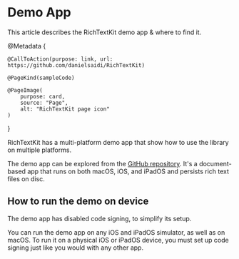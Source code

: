 # Demo App

This article describes the RichTextKit demo app & where to find it.

@Metadata {
    
    @CallToAction(purpose: link, url: https://github.com/danielsaidi/RichTextKit)
    
    @PageKind(sampleCode)
    
    @PageImage(
        purpose: card,
        source: "Page",
        alt: "RichTextKit page icon"
    )
}

RichTextKit has a multi-platform demo app that show how to use the library on multiple platforms.

The demo app can be explored from the [GitHub repository][GitHub]. It's a document-based app that runs on both macOS, iOS, and iPadOS and persists rich text files on disc.


## How to run the demo on device

The demo app has disabled code signing, to simplify its setup. 

You can run the demo app on any iOS and iPadOS simulator, as well as on macOS. To run it on a physical iOS or iPadOS device, you must set up code signing just like you would with any other app.



[GitHub]: https://github.com/danielsaidi/RichTextKit
